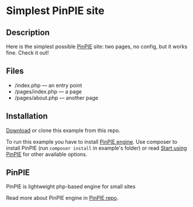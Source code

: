 # Simplest PinPIE site

## Description
Here is the simplest possible [PinPIE](https://github.com/pinpie/pinpie) site: two pages, no config, but it works fine. Check it out!

## Files
- /index.php — an entry point
- /pages/index.php — a page
- /pages/about.php — another page

## Installation
[Download](https://github.com/pinpie/example-simplest/archive/master.zip) or clone this example from this repo.

To run this example you have to install [PinPIE engine](https://github.com/pinpie/pinpie). Use composer to install PinPIE (run `composer install` in example's folder) or read [Start using PinPIE](http://pinpie.ru/en/manual/start) for other available options.

## PinPIE
PinPIE is lightweight php-based engine for small sites

Read more about PinPIE engine in [PinPIE repo](https://github.com/pinpie/pinpie).
